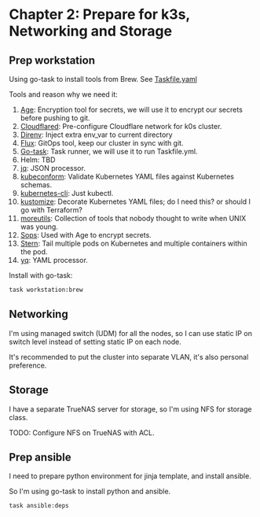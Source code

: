 # Chapter 2: Prepare for k3s, Networking and Storage

## Prep workstation

Using go-task to install tools from Brew. See [Taskfile.yaml](../.taskfiles/workstation/Taskfile.yaml)

Tools and reason why we need it:

1. [Age](https://github.com/FiloSottile/age): Encryption tool for secrets, we will use it to encrypt our secrets before pushing to git.
2. [Cloudflared](https://github.com/cloudflare/cloudflared): Pre-configure Cloudflare network for k0s cluster.
3. [Direnv](https://direnv.net/): Inject extra env_var to current directory
4. [Flux](https://github.com/fluxcd/flux2): GitOps tool, keep our cluster in sync with git.
5. [Go-task](https://github.com/go-task/task): Task runner, we will use it to run Taskfile.yml.
6. Helm: TBD
7. [jq](https://github.com/jqlang/jq): JSON processor.
8. [kubeconform](https://github.com/yannh/kubeconform): Validate Kubernetes YAML files against Kubernetes schemas.
9. [kubernetes-cli](https://kubernetes.io/docs/reference/kubectl): Just kubectl.
10. [kustomize](https://github.com/kubernetes-sigs/kustomize): Decorate Kubernetes YAML files; do I need this? or should I go with Terraform?
11. [moreutils](https://joeyh.name/code/moreutils/): Collection of tools that nobody thought to write when UNIX was young.
12. [Sops](https://github.com/getsops/sops): Used with Age to encrypt secrets.
13. [Stern](https://github.com/stern/stern): Tail multiple pods on Kubernetes and multiple containers within the pod.
14. [yq](https://github.com/mikefarah/yq): YAML processor.

Install with go-task:

```bash
task workstation:brew
```

## Networking

I'm using managed switch (UDM) for all the nodes, so I can use static IP on switch level instead of setting static IP on each node.

It's recommended to put the cluster into separate VLAN, it's also personal preference.

## Storage

I have a separate TrueNAS server for storage, so I'm using NFS for storage class.

TODO: Configure NFS on TrueNAS with ACL.

## Prep ansible

I need to prepare python environment for jinja template, and install ansible.

So I'm using go-task to install python and ansible.

```bash
task ansible:deps
```
